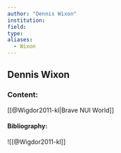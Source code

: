 ```yaml
---
author: "Dennis Wixon"
institution:
field:
type:
aliases:
  - Wixon
---
```


## Dennis Wixon

### Content:
[[@Wigdor2011-kl|Brave NUI World]]

#### Bibliography:

![[@Wigdor2011-kl]]